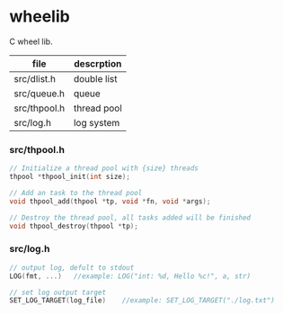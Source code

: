 # wheelib

C wheel lib.

| file         | descrption  |
| ------------ | ----------- |
| src/dlist.h  | double list |
| src/queue.h  | queue       |
| src/thpool.h | thread pool |
| src/log.h    | log system  |

### src/thpool.h

```C
// Initialize a thread pool with {size} threads
thpool *thpool_init(int size);

// Add an task to the thread pool
void thpool_add(thpool *tp, void *fn, void *args);

// Destroy the thread pool, all tasks added will be finished
void thpool_destroy(thpool *tp);
```

### src/log.h

```C
// output log, defult to stdout
LOG(fmt, ...)   //example: LOG("int: %d, Hello %c!", a, str)

// set log output target
SET_LOG_TARGET(log_file)    //example: SET_LOG_TARGET("./log.txt")
```
